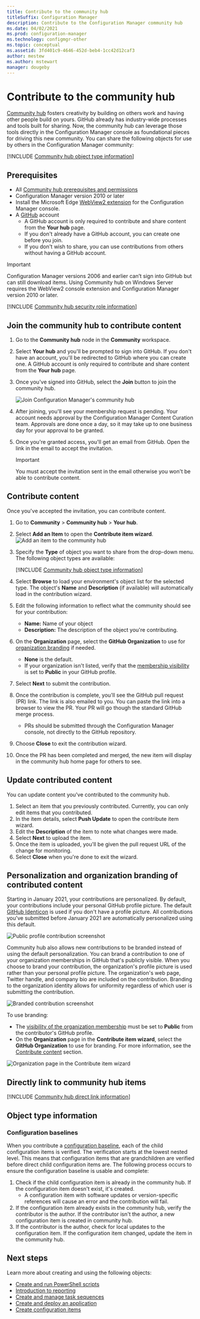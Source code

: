 ```yaml
---
title: Contribute to the community hub
titleSuffix: Configuration Manager
description: Contribute to the Configuration Manager community hub
ms.date: 04/02/2021
ms.prod: configuration-manager
ms.technology: configmgr-other
ms.topic: conceptual
ms.assetid: 3fd401c9-4646-452d-beb4-1cc42d12caf3
author: mestew
ms.author: mstewart
manager: dougeby 
---
```


# Contribute to the community hub
<!--3555935, 3555936-->
[Community hub](community-hub.md) fosters creativity by building on others work and having other people build on yours. GitHub already has industry-wide processes and tools built for sharing. Now, the community hub can leverage those tools directly in the Configuration Manager console as foundational pieces for driving this new community. You can share the following objects for use by others in the Configuration Manager community:  

[!INCLUDE [Community hub object type information](includes/community-hub-object-types.md)]

## Prerequisites

- All [Community hub prerequisites and permissions](community-hub.md#prerequisites)
- Configuration Manager version 2010 or later
- Install the Microsoft Edge [WebView2 extension](community-hub.md#bkmk_hub_os) for the Configuration Manager console.  <!--9598183-->
- A [GitHub](https://github.com) account
  - A GitHub account is only required to contribute and share content from the **Your hub** page.
  - If you don't already have a GitHub account, you can create one before you join.
   - If you don't wish to share, you can use contributions from others without having a GitHub account.

> [!IMPORTANT]
> Configuration Manager versions 2006 and earlier can’t sign into GitHub but can still download items. Using Community hub on Windows Server requires the WebView2 console extension and Configuration Manager version 2010 or later. <!--9082812-->

[!INCLUDE [Community hub security role information](includes/community-hub-security-roles.md)]

## Join the community hub to contribute content

1. Go to the **Community hub** node in the **Community** workspace.
1. Select **Your hub** and you'll be prompted to sign into GitHub. If you don't have an account, you'll be redirected to GitHub where you can create one. A GitHub account is only required to contribute and share content from the **Your hub** page.
1. Once you've signed into GitHub, select the **Join** button to join the community hub.

   ![Join Configuration Manager's community hub](./media/3555935-join-community-hub.png)

1. After joining, you'll see your membership request is pending. Your account needs approval by the Configuration Manager Content Curation team. Approvals are done once a day, so it may take up to one business day for your approval to be granted.
1. Once you're granted access, you'll get an email from GitHub. Open the link in the email to accept the invitation.
   > [!IMPORTANT]
   > You must accept the invitation sent in the email otherwise you won't be able to contribute content.

## Contribute content

Once you've accepted the invitation, you can contribute content.

1. Go to **Community** > **Community hub** > **Your hub**.
1. Select **Add an Item** to open the **Contribute item wizard**.
      ![Add an item to the community hub](./media/3555935-add-community-hub.png)
1. Specify the **Type** of object you want to share from the drop-down menu. The following object types are available:

     [!INCLUDE [Community hub object type information](includes/community-hub-object-types.md)]

1. Select **Browse** to load your environment's object list for the selected type. The object's **Name** and **Description** (if available) will automatically load in the contribution wizard.
1. Edit the following information to reflect what the community should see for your contribution:
   - **Name:** Name of your object
   - **Description:** The description of the object you're contributing.
1. On the **Organization** page, select the **GitHub Organization** to use for [organization branding](#bkmk_brand) if needed.
   - **None** is the default.
   - If your organization isn't listed, verify that the [membership visibility](https://docs.github.com/free-pro-team@latest/github/setting-up-and-managing-your-github-user-account/publicizing-or-hiding-organization-membership) is set to **Public** in your GitHub profile.
1. Select **Next** to submit the contribution.
1. Once the contribution is complete, you'll see the GitHub pull request (PR) link. The link is also emailed to you. You can paste the link into a browser to view the PR. Your PR will go though the standard GitHub merge process.
   - PRs should be submitted through the Configuration Manager console, not directly to the GitHub repository.
1. Choose **Close** to exit the contribution wizard.
1. Once the PR has been completed and merged, the new item will display in the community hub home page for others to see.

## Update contributed content

You can update content you've contributed to the community hub.

1. Select an item that you previously contributed. Currently, you can only edit items that you contributed.
1. In the item details, select **Push Update** to open the contribute item wizard.
1. Edit the **Description** of the item to note what changes were made.  
1. Select **Next** to upload the item.
1. Once the item is uploaded, you'll be given the pull request URL of the change for monitoring.
1. Select **Close** when you're done to exit the wizard.

## <a name="bkmk_brand"></a> Personalization and organization branding of contributed content
<!--8928812-->
Starting in January 2021, your contributions are personalized. By default, your contributions include your personal GitHub profile picture. The default [GitHub Identicon](https://github.blog/2013-08-14-identicons/) is used if you don't have a profile picture. All contributions you've submitted before January 2021 are automatically personalized using this default.

![Public profile contribution screenshot](./media/8928812-contribution-personalized.png)

Community hub also allows new contributions to be branded instead of using the default personalization. You can brand a contribution to one of your organization memberships in GitHub that's publicly visible. When you choose to brand your contribution, the organization's profile picture is used rather than your personal profile picture. The organization's web page, Twitter handle, and company bio are included on the contribution. Branding to the organization identity allows for uniformity regardless of which user is submitting the contribution.

![Branded contribution screenshot](./media/8928812-contribution-branded.png)

To use branding:
- The [visibility of the organization membership](https://docs.github.com/free-pro-team@latest/github/setting-up-and-managing-your-github-user-account/publicizing-or-hiding-organization-membership) must be set to **Public** from the contributor's GitHub profile.
- On the **Organization** page in the **Contribute item wizard**, select the **GitHub Organization** to use for branding. For more information, see the [Contribute content](#contribute-content) section.

![Organization page in the Contribute item wizard](./media/8928812-organization-contribute-item-wizard.png)

## <a name="bkmk_deeplink"></a> Directly link to community hub items
<!--4224406-->
[!INCLUDE [Community hub direct link information](includes/community-hub-links.md)]

## Object type information

### Configuration baselines
<!--7983121-->
When you contribute a [configuration baseline](../../../compliance/deploy-use/create-configuration-baselines.md), each of the child configuration items is verified. The verification starts at the lowest nested level. This means that configuration items that are grandchildren are verified before direct child configuration items are. The following process occurs to ensure the configuration baseline is usable and complete:

1. Check if the child configuration item is already in the community hub. If the configuration item doesn't exist, it's created.
   - A configuration item with software updates or version-specific references will cause an error and the contribution will fail.
1. If the configuration item already exists in the community hub, verify the contributor is the author. If the contributor isn't the author, a new configuration item is created in community hub.
1. If the contributor is the author, check for local updates to the configuration item. If the configuration item changed, update the item in the community hub.

## Next steps

Learn more about creating and using the following objects:

- [Create and run PowerShell scripts](../../../apps/deploy-use/create-deploy-scripts.md)
- [Introduction to reporting](introduction-to-reporting.md)
- [Create and manage task sequences](../../../osd/deploy-use/manage-task-sequences-to-automate-tasks.md)
- [Create and deploy an application](../../../apps/get-started/create-and-deploy-an-application.md)
- [Create configuration items](../../../compliance/deploy-use/create-configuration-items.md)